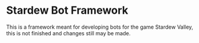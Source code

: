 # Stardew Bot Framework

This is a framework meant for developing bots for the game Stardew Valley, this is not finished and changes still may be made.
